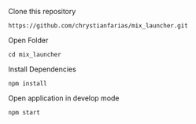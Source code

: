 Clone this repository

`https://github.com/chrystianfarias/mix_launcher.git`

Open Folder

`cd mix_launcher`

Install Dependencies

`npm install`

Open application in develop mode

`npm start`
